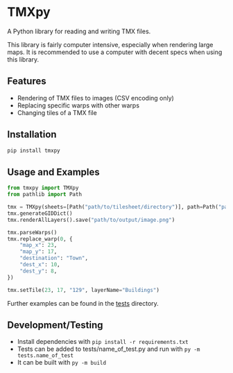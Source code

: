 # TMXpy

A Python library for reading and writing TMX files.

This library is fairly computer intensive, especially when rendering large maps. It is recommended to use a computer with decent specs when using this library.

## Features

- Rendering of TMX files to images (CSV encoding only)
- Replacing specific warps with other warps
- Changing tiles of a TMX file

## Installation

```bash
pip install tmxpy
```

## Usage and Examples

```python
from tmxpy import TMXpy
from pathlib import Path

tmx = TMXpy(sheets=[Path("path/to/tilesheet/directory")], path=Path("path/to/tmx/file"))
tmx.generateGIDDict()
tmx.renderAllLayers().save("path/to/output/image.png")

tmx.parseWarps()
tmx.replace_warp(0, {
    "map_x": 23,
    "map_y": 17,
    "destination": "Town",
    "dest_x": 10,
    "dest_y": 8,
})

tmx.setTile(23, 17, "129", layerName="Buildings")

```

Further examples can be found in the [tests](https://github.com/AnotherPillow/tmxpy/tree/main/tests) directory.

## Development/Testing

- Install dependencies with `pip install -r requirements.txt`
- Tests can be added to tests/name_of_test.py and run with `py -m tests.name_of_test`
- It can be built with `py -m build`